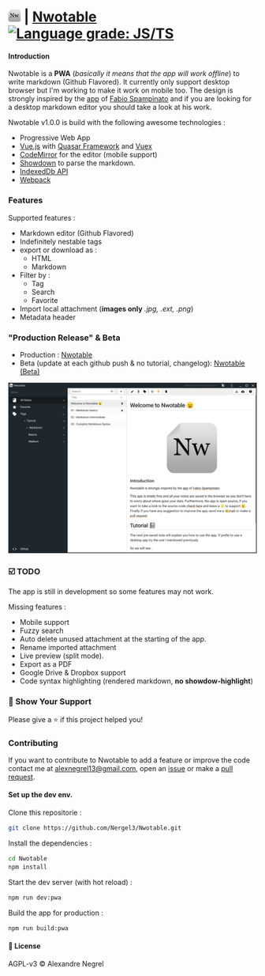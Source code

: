 # <img alt="nwotable_logo" src="https://github.com/Nergel3/Nwotable/raw/master/resources/nwotable.png" width="25"> | [Nwotable](https://nwotable.herokuapp.com) [![Language grade: JS/TS](https://img.shields.io/lgtm/grade/javascript/g/Nergel3/Nwotable.svg?logo=lgtm&logoWidth=18)](https://lgtm.com/projects/g/Nergel3/Nwotable/context:javascript)

#### Introduction
Nwotable is a **PWA** (*basically it means that the app will work offline*) to write markdown (Github Flavored). It currently only support desktop browser but I'm working to make it work on mobile too.
The design is strongly inspired by the [app](https://github.com/notable/notable) of [Fabio Spampinato](https://github.com/fabiospampinato) and if you are looking for a desktop markdown editor you should take a look at his work.

Nwotable v1.0.0 is build with the following awesome technologies :
* Progressive Web App
* [Vue.js](https://vuejs.org/) with [Quasar Framework](https://quasar.dev/) and [Vuex](https://vuex.vuejs.org/)
* [CodeMirror](https://codemirror.net/index.html) for the editor (mobile support)
* [Showdown](https://github.com/showdownjs/showdown) to parse the markdown.
* [IndexedDb API](https://developer.mozilla.org/en-US/docs/Web/API/IndexedDB_API/Using_IndexedDB)
* [Webpack](https://webpack.js.org/)


### Features
Supported features :
* Markdown editor (Github Flavored)
* Indefinitely nestable tags
* export or download as : 
	* HTML
	* Markdown
* Filter by :
	* Tag
	* Search
	* Favorite
* Import local attachment (**images only** *.jpg, .ext, .png*)
* Metadata header

### "Production Release" & Beta
 * Production : [Nwotable](https://nwotable.herokuapp.com)
 * Beta (update at each github push & no tutorial, changelog): [Nwotable (Beta)](https://nwotable.netlify.com) 

![screenshot](https://github.com/Nergel3/Nwotable/raw/master/resources/screenshot.jpg)

### :ballot_box_with_check: TODO
The app is still in development so some features may not work.

Missing features :
* Mobile support
* Fuzzy search
* Auto delete unused attachment at the starting of the app.
* Rename imported attachment
* Live preview (split mode).
* Export as a PDF
* Google Drive & Dropbox support
* Code syntax highlighting (rendered markdown, **no showdow-highlight**)

### :stars: Show Your Support
Please give a :star: if this project helped you!

### Contributing
If you want to contribute to Nwotable to add a feature or improve the code contact me at [alexnegrel13@gmail.com](mailto:alexnegrel13@gmail.com), open an [issue](https://github.com/Nergel3/Nwotable/issues) or make a [pull request](https://github.com/Nergel3/Nwotable/pulls).

#### Set up the dev env.
Clone this repositorie :
```bash
git clone https://github.com/Nergel3/Nwotable.git
```

Install the dependencies :
```bash
cd Nwotable
npm install
```

Start the dev server (with hot reload) :
```bash
npm run dev:pwa
```

Build the app for production :
```bash
npm run build:pwa
```

#### :scroll: License
AGPL-v3 © Alexandre Negrel
